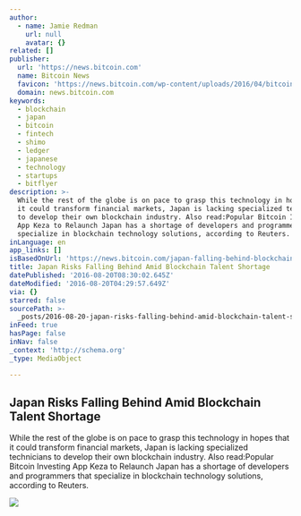 ```yaml
---
author:
  - name: Jamie Redman
    url: null
    avatar: {}
related: []
publisher:
  url: 'https://news.bitcoin.com'
  name: Bitcoin News
  favicon: 'https://news.bitcoin.com/wp-content/uploads/2016/04/bitcoin_fav.png'
  domain: news.bitcoin.com
keywords:
  - blockchain
  - japan
  - bitcoin
  - fintech
  - shimo
  - ledger
  - japanese
  - technology
  - startups
  - bitflyer
description: >-
  While the rest of the globe is on pace to grasp this technology in hopes that
  it could transform financial markets, Japan is lacking specialized technicians
  to develop their own blockchain industry. Also read:Popular Bitcoin Investing
  App Keza to Relaunch Japan has a shortage of developers and programmers that
  specialize in blockchain technology solutions, according to Reuters.
inLanguage: en
app_links: []
isBasedOnUrl: 'https://news.bitcoin.com/japan-falling-behind-blockchain-shortage/'
title: Japan Risks Falling Behind Amid Blockchain Talent Shortage
datePublished: '2016-08-20T08:30:02.645Z'
dateModified: '2016-08-20T04:29:57.649Z'
via: {}
starred: false
sourcePath: >-
  _posts/2016-08-20-japan-risks-falling-behind-amid-blockchain-talent-shortage.md
inFeed: true
hasPage: false
inNav: false
_context: 'http://schema.org'
_type: MediaObject

---
```

<article style=""><h1>Japan Risks Falling Behind Amid Blockchain Talent Shortage</h1><p>While the rest of the globe is on pace to grasp this technology in hopes that it could transform financial markets, Japan is lacking specialized technicians to develop their own blockchain industry. Also read:Popular Bitcoin Investing App Keza to Relaunch Japan has a shortage of developers and programmers that specialize in blockchain technology solutions, according to Reuters.</p><img src="https://news.bitcoin.com/wp-content/uploads/2016/08/help_wanted.png" /></article>